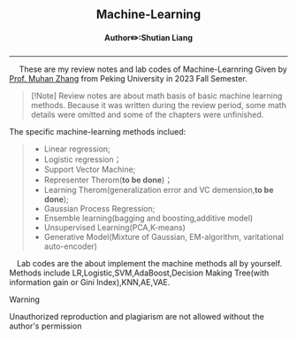## <center>Machine-Learning</center>
#### <center>Author✏️:Shutian Liang</center>
***
&emsp; These are my review notes and lab codes of Machine-Learnring Given by [Prof. Muhan Zhang](https://www.ai.pku.edu.cn/info/1284/1866.htm) from Peking University in 2023 Fall Semester. 
>[!Note] Review notes are about math basis of basic machine learning methods. Because it was written during the review period, some math details were omitted and some of the chapters were unfinished.

The specific machine-learning methods inclued:
> - Linear regression;
> - Logistic regression；
> - Support Vector Machine;
> - Representer Therom(**to be done**)；
> - Learning Therom(generalization error and VC demension,**to be done**);
> - Gaussian Process Regression;
> - Ensemble learning(bagging and boosting,additive model)
> - Unsupervised Learning(PCA,K-means)
> - Generative Model(Mixture of Gaussian, EM-algorithm, varitational auto-encoder)

&emsp;Lab codes are the about implement the machine methods all by yourself. Methods include LR,Logistic,SVM,AdaBoost,Decision Making Tree(with information gain or Gini Index),KNN,AE,VAE.

>[!warning]
>Unauthorized reproduction and plagiarism are not allowed without the author's permission